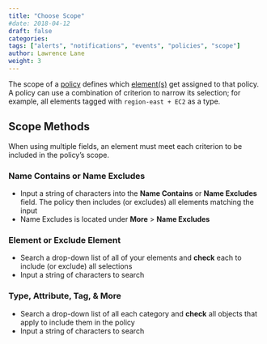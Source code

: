 ```yaml
---
title: "Choose Scope"
#date: 2018-04-12
draft: false
categories:
tags: ["alerts", "notifications", "events", "policies", "scope"]
author: Lawrence Lane
weight: 3
---
```

The scope of a [policy][1] defines which [element(s)][2] get assigned to that policy. A policy can use a combination of criterion to narrow its selection; for example, all elements tagged with `region-east + EC2` as a type.

## Scope Methods
When using multiple fields, an element must meet each criterion to be included in the policy’s scope.

### Name Contains or Name Excludes
- Input a string of characters into the **Name Contains** or **Name Excludes** field. The policy then includes (or excludes) all elements matching the input
- Name Excludes is located under **More** > **Name Excludes**

### Element or Exclude Element
- Search a drop-down list of all of your elements and **check** each to include (or exclude) all selections
- Input a string of characters to search

### Type, Attribute, Tag, & More
- Search a drop-down list of all each category and **check** all objects that apply to include them in the policy
- Input a string of characters to search

[1]: /capacity-monitoring/policies
[2]: /capacity-monitoring/inventory
